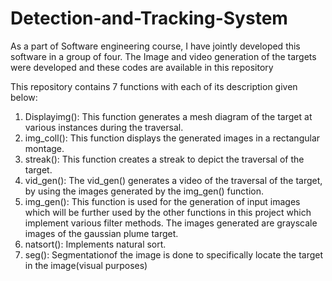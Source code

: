 # Detection-and-Tracking-System
As a part of Software engineering course, I have jointly developed this software in a group of four. The Image and video generation of the targets were developed and these codes are available in this repository

This repository contains 7 functions with each of its description given below:

1) Displayimg():  This function generates a mesh diagram  of the target at various instances during the traversal. 
2) img_coll(): This function displays the generated images in a rectangular montage. 
3) streak(): This function creates a streak to depict the traversal of the target.
4) vid_gen(): The vid_gen() generates a video of the traversal of the target, by using the images generated by the img_gen() function.
5) img_gen(): This function is used for the generation of input images which will be further used by the other functions in this project which implement various filter methods. The images generated are grayscale images of the gaussian plume target.
6) natsort(): Implements natural sort.
7) seg(): Segmentationof the image is done to specifically locate the target in the image(visual purposes)
